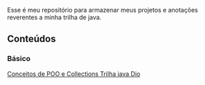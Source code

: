 Esse é meu repositório para armazenar meus projetos e anotações reverentes a minha trilha de java.

## Conteúdos

### Básico
[Conceitos de POO e Collections Trilha java Dio](Dio/Basico/Conceitos%20de%20POO%20e%20Collections%20Trilha%20java%20Dio.md)
